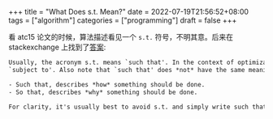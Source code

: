 +++
title = "What Does s.t. Mean?"
date = 2022-07-19T21:56:52+08:00
tags = ["algorithm"]
categories = ["programming"]
draft = false
+++

看 atc15 论文的时候，算法描述看见一个 `s.t.` 符号，不明其意。后来在
stackexchange 上找到了[答案](https://math.stackexchange.com/questions/934108/what-does-s-t-mean):

~~~txt
Usually, the acronym s.t. means `such that'. In the context of optimization, it means
`subject to'. Also note that `such that' does *not* have the same meaning as `so that'.

- Such that, describes *how* something should be done.
- So that, describes *why* something should be done.

For clarity, it's usually best to avoid s.t. and simply write such that.
~~~
